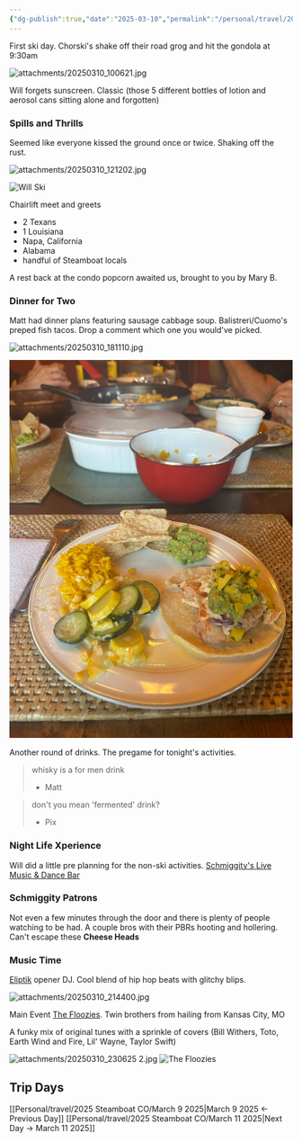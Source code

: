 ```yaml
---
{"dg-publish":true,"date":"2025-03-10","permalink":"/personal/travel/2025-steamboat-co/march-10-2025/","dgPassFrontmatter":true}
---
```


First ski day. Chorski's shake off their road grog and hit the gondola at 9:30am

![attachments/20250310_100621.jpg](/img/user/attachments/20250310_100621.jpg)

Will forgets sunscreen. Classic (those 5 different bottles of lotion and aerosol cans sitting alone and forgotten)
### Spills and Thrills 
Seemed like everyone kissed the ground once or twice. Shaking off the rust. 

![attachments/20250310_121202.jpg](/img/user/attachments/20250310_121202.jpg)

![Will Ski](https://youtu.be/u8cIznbPuM0)

Chairlift meet and greets
- 2 Texans
- 1 Louisiana 
- Napa, California
- Alabama
- handful of Steamboat locals

A rest back at the condo popcorn awaited us, brought to you by Mary B.
### Dinner for Two
Matt had dinner plans featuring sausage cabbage soup. Balistreri/Cuomo's preped fish tacos. Drop a comment which one you would've picked. 

![attachments/20250310_181110.jpg](/img/user/attachments/20250310_181110.jpg)

![attachments/IMG_3945.jpg](/img/user/attachments/IMG_3945.jpg)

Another round of drinks. The pregame for tonight's activities.

> whisky is a for men drink
> - Matt

> don't you mean 'fermented' drink?
> - Pix

### Night Life Xperience 
Will did a little pre planning for the non-ski activities. [Schmiggity's Live Music & Dance Bar](https://schmiggitys.com/)
### Schmiggity Patrons
Not even a few minutes through the door and there is plenty of people watching to be had. A couple bros with their PBRs hooting and hollering. Can't escape these **Cheese Heads** 
### Music Time
[Eliptik](https://www.instagram.com/eliptik.beats.music/) opener DJ. Cool blend of hip hop beats with glitchy blips.

![attachments/20250310_214400.jpg](/img/user/attachments/20250310_214400.jpg)


Main Event [The Floozies](https://www.flooziesduo.com/). Twin brothers from hailing from Kansas City, MO

A funky mix of original tunes with a sprinkle of covers (Bill Withers, Toto, Earth Wind and Fire, Lil' Wayne, Taylor Swift)

![attachments/20250310_230625 2.jpg](/img/user/attachments/20250310_230625%202.jpg)
![The Floozies](https://youtu.be/U1CsQvxystM)
## Trip Days
[[Personal/travel/2025 Steamboat CO/March 9 2025\|March 9 2025 <- Previous Day]]
[[Personal/travel/2025 Steamboat CO/March 11 2025\|Next Day -> March 11 2025]]